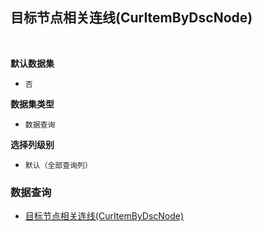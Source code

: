 ## 目标节点相关连线(CurItemByDscNode) <!-- {docsify-ignore-all} -->



<br>
<p class="panel-title"><b>默认数据集</b></p>

* `否`

<p class="panel-title"><b>数据集类型</b></p>

* `数据查询`

<p class="panel-title"><b>选择列级别</b></p>

* `默认（全部查询列）`




### 数据查询
  * [目标节点相关连线(CurItemByDscNode)](module/extension/PSDELogicLink/query/CurItemByDscNode)
